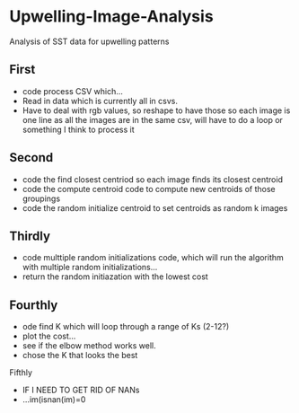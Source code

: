 # Upwelling-Image-Analysis
Analysis of SST data for upwelling patterns

## First

* code process CSV which...
* Read in data which is currently all in csvs.
* Have to deal with rgb values, so reshape to have those so each image is one line as all the images are in the same csv, will have to do a loop or something I think to process it

## Second

* code the find closest centriod so each image finds its closest centroid
* code the compute centroid code to compute new centroids of those groupings
* code the random initialize centroid to set centroids as random k images

## Thirdly

* code multtiple random initializations code, which will run the algorithm with multiple random initializations...
* return the random initiazation with the lowest cost

## Fourthly

* ode find K which will loop through a range of Ks (2-12?)
* plot the cost...
* see if the elbow method works well.
* chose the K that looks the best

Fifthly
* IF I NEED TO GET RID OF NANs
* ...im(isnan(im)=0
